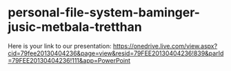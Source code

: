 # personal-file-system-baminger-jusic-metbala-tretthan

Here is your link to our presentation:
https://onedrive.live.com/view.aspx?cid=79fee20130404236&page=view&resid=79FEE20130404236!839&parId=79FEE20130404236!111&app=PowerPoint